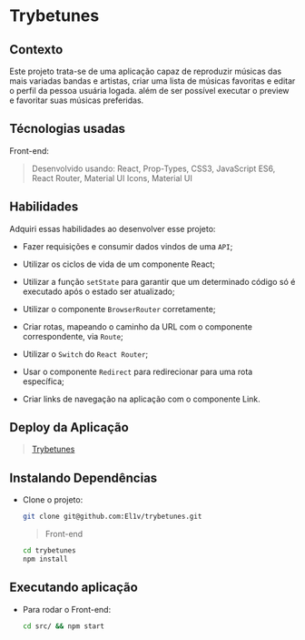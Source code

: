 # Trybetunes

## Contexto

Este projeto trata-se de uma aplicação capaz de reproduzir músicas das mais variadas bandas e artistas, criar uma lista de músicas favoritas e editar o perfil da pessoa usuária logada. além de ser possível executar o preview e favoritar suas músicas preferidas.

## Técnologias usadas

Front-end:
> Desenvolvido usando: React, Prop-Types, CSS3, JavaScript ES6, React Router, Material UI Icons, Material UI

## Habilidades

Adquiri essas habilidades ao desenvolver esse projeto:

- Fazer requisições e consumir dados vindos de uma ``API``;

- Utilizar os ciclos de vida de um componente React;

- Utilizar a função ``setState`` para garantir que um determinado código só é executado após o estado ser atualizado;

- Utilizar o componente ``BrowserRouter`` corretamente;

- Criar rotas, mapeando o caminho da URL com o componente correspondente, via ``Route``;

- Utilizar o ``Switch`` do ``React Router``;

- Usar o componente ``Redirect`` para redirecionar para uma rota específica;

- Criar links de navegação na aplicação com o componente Link.

## Deploy da Aplicação

>  [Trybetunes](https://trybetunes-sable.vercel.app/)

## Instalando Dependências

- Clone o projeto:

  ```bash
  git clone git@github.com:El1v/trybetunes.git
  ```

  > Front-end

  ```bash
  cd trybetunes
  npm install
  ```

## Executando aplicação

- Para rodar o Front-end:

  ```bash
  cd src/ && npm start
  ```
